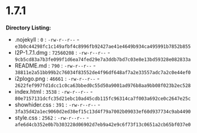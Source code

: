 1.7.1
=====

**Directory Listing:**

 - .nojekyll : `0` : `-rw-r--r--` - `e3b0c44298fc1c149afbf4c8996fb92427ae41e4649b934ca495991b7852b855`
 - I2P-1.7.1.dmg : `72560208` : `-rw-r--r--` - `9cb5cd83a7b3fe099f1d6ea74fed29e7a3ddb7bd7c03e8e13bd59328e082833a`
 - README.md : `790` : `-rw-r--r--` - `38811e2a51bb99b2c76034f83552de4f96df648af7a2e33557adc7a2c0e44ef0`
 - i2plogo.png : `46661` : `-rw-r--r--` - `2622fef997fd1dcc1c0ca63bbed0c55d50a9001ad976b8aa9bb08f023b2ec528`
 - index.html : `3538` : `-rw-r--r--` - `80e7157131dcfc35d21ebc10ad45cdb115fc96314ca7f003a692ce0c2647e25c`
 - showhider.css : `391` : `-rw-r--r--` - `3fa35d42a1ec9060d2ed38ef15c13d4f79a7002b09033ef60d937734c9ab4490`
 - style.css : `2562` : `-rw-r--r--` - `afe6d4cb352e0b7b303228d06902d7eb9a42e9c6f73f13c0651a2cb65bf037e0`
